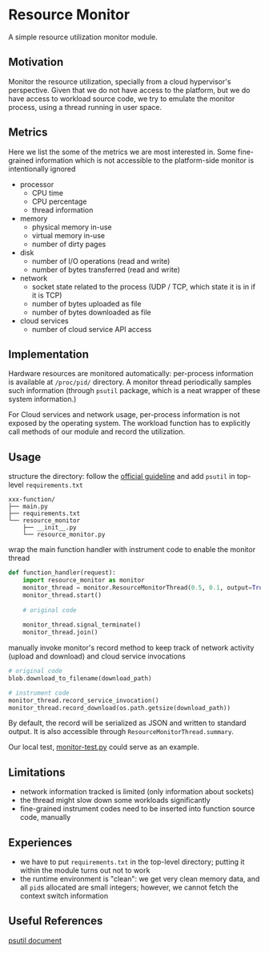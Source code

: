 # Resource Monitor

A simple resource utilization monitor module.

## Motivation

Monitor the resource utilization, specially from a cloud hypervisor's perspective. Given that we do not have access to the platform, but we do have access to workload source code, we try to emulate the monitor process, using a thread running in user space.

## Metrics

Here we list the some of the metrics we are most interested in. Some fine-grained information which is not accessible to the platform-side monitor is intentionally ignored

* processor
  * CPU time
  * CPU percentage
  * thread information
* memory
  * physical memory in-use
  * virtual memory in-use
  * number of dirty pages
* disk
  * number of I/O operations (read and write)
  * number of bytes transferred (read and write)
* network
  * socket state related to the process (UDP / TCP, which state it is in if it is TCP)
  * number of bytes uploaded as file
  * number of bytes downloaded as file
* cloud services
  * number of cloud service API access

## Implementation

Hardware resources are monitored automatically: per-process information is available at `/proc/pid/` directory. A monitor thread periodically samples such information (through `psutil` package, which is a neat wrapper of these system information.)

For Cloud services and network usage, per-process information is not exposed by the operating system. The workload function has to explicitly call methods of our module and record the utilization.

## Usage

structure the directory: follow the [official guideline](https://cloud.google.com/functions/docs/writing/specifying-dependencies-python) and add `psutil` in top-level `requirements.txt`

```
xxx-function/
├── main.py
├── requirements.txt
└── resource_monitor
    ├── __init__.py
    └── resource_monitor.py
```

wrap the main function handler with instrument code to enable the monitor thread

```python
def function_handler(request):
    import resource_monitor as monitor
    monitor_thread = monitor.ResourceMonitorThread(0.5, 0.1, output=True)
    monitor_thread.start()
    
    # original code
    
    monitor_thread.signal_terminate()
    monitor_thread.join()
```

manually invoke monitor's record method to keep track of network activity (upload and download) and cloud service invocations

```python
# original code
blob.download_to_filename(download_path)

# instrument code
monitor_thread.record_service_invocation()
monitor_thread.record_download(os.path.getsize(download_path))
```

By default, the record will be serialized as JSON and written to standard output. It is also accessible through `ResourceMonitorThread.summary`.

Our local test, [monitor-test.py](monitor-test.py) could serve as an example.

## Limitations

* network information tracked is limited (only information about sockets)
* the thread might slow down some workloads significantly
* fine-grained instrument codes need to be inserted into function source code, manually

## Experiences

* we have to put `requirements.txt` in the top-level directory; putting it within the module turns out not to work
* the runtime environment is "clean": we get very clean memory data, and all `pid`s allocated are small integers; however, we cannot fetch the context switch information

## Useful References

[psutil document](https://psutil.readthedocs.io/en/latest/)